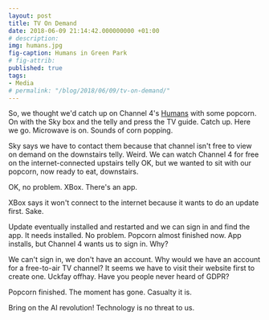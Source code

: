 ```yaml
---
layout: post
title: TV On Demand
date: 2018-06-09 21:14:42.000000000 +01:00
# description: 
img: humans.jpg
fig-caption: Humans in Green Park
# fig-attrib: 
published: true
tags:
- Media
# permalink: "/blog/2018/06/09/tv-on-demand/"
---
```

So, we thought we'd catch up on Channel 4's [Humans](http://www.channel4.com/programmes/humans) with some popcorn. On with the Sky box and the telly and press the TV guide. Catch up. Here we go. Microwave is on. Sounds of corn popping.

Sky says we have to contact them because that channel isn't free to view on demand on the downstairs telly. Weird. We can watch Channel 4 for free on the internet-connected upstairs telly OK, but we wanted to sit with our popcorn, now ready to eat, downstairs.

OK, no problem. XBox. There's an app.

XBox says it won't connect to the internet because it wants to do an update first. Sake.

Update eventually installed and restarted and we can sign in and find the app. It needs installed. No problem. Popcorn almost finished now. App installs, but Channel 4 wants us to sign in. Why?

We can't sign in, we don't have an account. Why would we have an account for a free-to-air TV channel? It seems we have to visit their website first to create one. Uckfay offhay. Have you people never heard of GDPR?

Popcorn finished. The moment has gone. Casualty it is.

Bring on the AI revolution! Technology is no threat to us.
